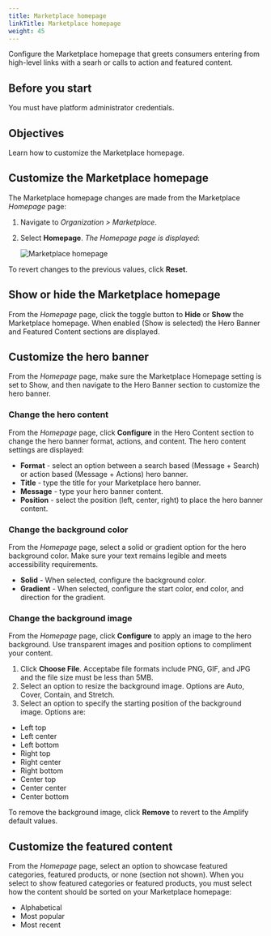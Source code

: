 ```yaml
---
title: Marketplace homepage
linkTitle: Marketplace homepage
weight: 45
---
```


Configure the Marketplace homepage that greets consumers entering from high-level links with a searh or calls to action and featured content.

## Before you start

You must have platform administrator credentials.

## Objectives

Learn how to customize the Marketplace homepage.

## Customize the Marketplace homepage

The Marketplace homepage changes are made from the Marketplace *Homepage* page:

1. Navigate to *Organization > Marketplace*.
2. Select **Homepage**. *The Homepage page is displayed*:

    ![Marketplace homepage](/Images/marketplace/marketplace_homepage.png)

To revert changes to the previous values, click **Reset**.

## Show or hide the Marketplace homepage

From the *Homepage* page, click the toggle button to **Hide** or **Show** the Marketplace homepage. When enabled (Show is selected) the Hero Banner and Featured Content sections are displayed.

## Customize the hero banner

From the *Homepage* page, make sure the Marketplace Homepage setting is set to Show, and then navigate to the Hero Banner section to customize the hero banner.

### Change the hero content

From the *Homepage* page, click **Configure** in the Hero Content section to change the hero banner format, actions, and content. The hero content settings are displayed:

* **Format** - select an option between a search based (Message + Search) or action based (Message + Actions) hero banner.
* **Title** - type the title for your Marketplace hero banner.
* **Message** - type your hero banner content.
* **Position** - select the position (left, center, right) to place the hero banner content.

### Change the background color

From the *Homepage* page, select a solid or gradient option for the hero background color. Make sure your text remains legible and meets accessibility requirements.

* **Solid** - When selected, configure the background color.
* **Gradient** - When selected, configure the start color, end color, and direction for the gradient.

### Change the background image

From the *Homepage* page, click **Configure** to apply an image to the hero background. Use transparent images and position options to compliment your content.

1. Click **Choose File**. Acceptabe file formats include PNG, GIF, and JPG and the file size must be less than 5MB.
2. Select an option to resize the background image. Options are Auto, Cover, Contain, and Stretch.
3. Select an option to specify the starting position of the background image. Options are:

  * Left top
  * Left center
  * Left bottom
  * Right top
  * Right center
  * Right bottom
  * Center top
  * Center center
  * Center bottom

To remove the background image, click **Remove** to revert to the Amplify default values.

## Customize the featured content

From the *Homepage* page, select an option to showcase featured categories, featured products, or none (section not shown). When you select to show featured categories or featured products, you must select how the content should be sorted on your Marketplace homepage:

* Alphabetical
* Most popular
* Most recent